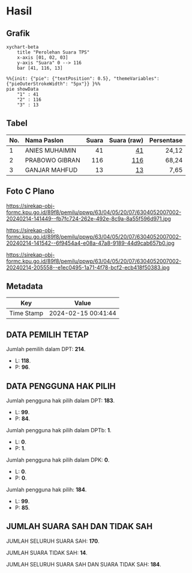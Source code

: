 # Hasil

## Grafik

```mermaid
xychart-beta
    title "Perolehan Suara TPS"
    x-axis [01, 02, 03]
    y-axis "Suara" 0 --> 116
    bar [41, 116, 13]
```

```mermaid
%%{init: {"pie": {"textPosition": 0.5}, "themeVariables": {"pieOuterStrokeWidth": "5px"}} }%%
pie showData
    "1" : 41
    "2" : 116
    "3" : 13
```

## Tabel

| No. | Nama Paslon    | Suara | Suara (raw) | Persentase |
|:--- |:-------------- | -----:| -----------:| ----------:|
| 1   | ANIES MUHAIMIN | 41    | [41][p-1]   | 24,12      |
| 2   | PRABOWO GIBRAN | 116   | [116][p-2]  | 68,24      |
| 3   | GANJAR MAHFUD  | 13    | [13][p-3]   | 7,65       |


[p-1]: https://github.com/gigit-pemilu/pemilu-2024/blob/main/pilpres/hitung-suara/sub/63-kalimantan-selatan/sub/04-barito-kuala/sub/05-alalak/sub/2007-sungai-lumbah/sub/002-tps/sub/paslon-1.txt
[p-2]: https://github.com/gigit-pemilu/pemilu-2024/blob/main/pilpres/hitung-suara/sub/63-kalimantan-selatan/sub/04-barito-kuala/sub/05-alalak/sub/2007-sungai-lumbah/sub/002-tps/sub/paslon-2.txt
[p-3]: https://github.com/gigit-pemilu/pemilu-2024/blob/main/pilpres/hitung-suara/sub/63-kalimantan-selatan/sub/04-barito-kuala/sub/05-alalak/sub/2007-sungai-lumbah/sub/002-tps/sub/paslon-3.txt

## Foto C Plano

https://sirekap-obj-formc.kpu.go.id/89f8/pemilu/ppwp/63/04/05/20/07/6304052007002-20240214-141449--fb7fc724-262e-492e-8c9a-8a55f596d971.jpg

https://sirekap-obj-formc.kpu.go.id/89f8/pemilu/ppwp/63/04/05/20/07/6304052007002-20240214-141542--6f9454a4-e08a-47a8-9189-44d9cab657b0.jpg

https://sirekap-obj-formc.kpu.go.id/89f8/pemilu/ppwp/63/04/05/20/07/6304052007002-20240214-205558--e1ec0495-1a71-4f78-bcf2-ecb418f50383.jpg


## Metadata

| Key        | Value               |
| ---------- | ------------------- |
| Time Stamp | 2024-02-15 00:41:44 |


## DATA PEMILIH TETAP

Jumlah pemilih dalam DPT: **214**.
 * L: **118**.
 * P: **96**.

## DATA PENGGUNA HAK PILIH

Jumlah pengguna hak pilih dalam DPT: **183**.
 * L: **99**.
 * P: **84**.

Jumlah pengguna hak pilih dalam DPTb: **1**.
 * L: **0**.
 * P: **1**.

Jumlah pengguna hak pilih dalam DPK: **0**.
 * L: **0**.
 * P: **0**.

Jumlah pengguna hak pilih: **184**.
 * L: **99**.
 * P: **85**.

## JUMLAH SUARA SAH DAN TIDAK SAH

JUMLAH SELURUH SUARA SAH: **170**.

JUMLAH SUARA TIDAK SAH: **14**.

JUMLAH SELURUH SUARA SAH DAN SUARA TIDAK SAH: **184**.


